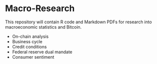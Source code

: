 # Macro-Research

This repository will contain R code and Markdown PDFs for research into macroeconomic statistics and Bitcoin.

- On-chain analysis
- Business cycle
- Credit conditions
- Federal reserve dual mandate
- Consumer sentiment
